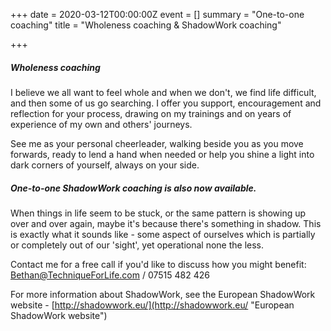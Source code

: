 +++
date = 2020-03-12T00:00:00Z
event = []
summary = "One-to-one coaching"
title = "Wholeness coaching & ShadowWork coaching"

+++
##### **_Wholeness_ coaching**

I believe we all want to feel whole and when we don't, we find life difficult, and then some of us go searching.  I offer you support, encouragement and reflection for your process, drawing on my trainings and on years of experience of my own and others' journeys.

See me as your personal cheerleader, walking beside you as you move forwards, ready to lend a hand when needed or help you shine a light into dark corners of yourself, always on your side.  

##### One-to-one **_ShadowWork_ coaching** is also now available.

When things in life seem to be stuck, or the same pattern is showing up over and over again, maybe it's because there's something in shadow.  This is exactly what it sounds like - some aspect of ourselves which is partially or completely out of our 'sight', yet operational none the less.

Contact me for a free call if you'd like to discuss how you might benefit:   Bethan@TechniqueForLife.com / 07515 482 426

For more information about ShadowWork, see the European ShadowWork website -  [http://shadowwork.eu/](http://shadowwork.eu/ "European ShadowWork website")